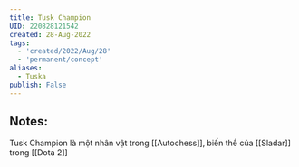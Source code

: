 ```yaml
---
title: Tusk Champion
UID: 220828121542
created: 28-Aug-2022
tags:
  - 'created/2022/Aug/28'
  - 'permanent/concept'
aliases:
  - Tuska
publish: False
---
```

## Notes:
Tusk Champion là một nhân vật trong [[Autochess]], biến thể của [[Sladar]] trong [[Dota 2]]



